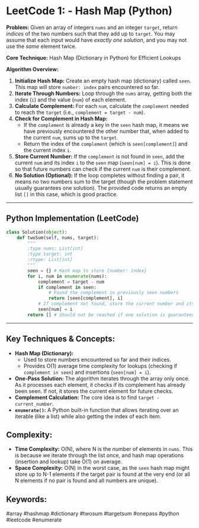 
# LeetCode 1:  - Hash Map (Python)

**Problem:** Given an array of integers `nums` and an integer `target`, return *indices* of the two numbers such that they add up to `target`. You may assume that each input would have *exactly one solution*, and you may not use the *same* element twice.

**Core Technique:** Hash Map (Dictionary in Python) for Efficient Lookups

**Algorithm Overview:**
1.  **Initialize Hash Map:** Create an empty hash map (dictionary) called `seen`. This map will store `number: index` pairs encountered so far.
2.  **Iterate Through Numbers:** Loop through the `nums` array, getting both the index (`i`) and the value (`num`) of each element.
3.  **Calculate Complement:** For each `num`, calculate the `complement` needed to reach the `target` (i.e., `complement = target - num`).
4.  **Check for Complement in Hash Map:**
    *   If the `complement` is already a key in the `seen` hash map, it means we have previously encountered the other number that, when added to the current `num`, sums up to the `target`.
    *   Return the index of the `complement` (which is `seen[complement]`) and the current index `i`.
5.  **Store Current Number:** If the `complement` is not found in `seen`, add the current `num` and its index `i` to the `seen` map (`seen[num] = i`). This is done so that future numbers can check if the current `num` is their complement.
6.  **No Solution (Optional):** If the loop completes without finding a pair, it means no two numbers sum to the target (though the problem statement usually guarantees one solution). The provided code returns an empty list `[]` in this case, which is good practice.

---
## Python Implementation (LeetCode)

```python
class Solution(object):
    def twoSum(self, nums, target):
        """
        :type nums: List[int]
        :type target: int
        :rtype: List[int]
        """
        seen = {} # Hash map to store {number: index}
        for i, num in enumerate(nums):
            complement = target - num
            if complement in seen:
                # Found the complement in previously seen numbers
                return [seen[complement], i]
            # If complement not found, store the current number and its index
            seen[num] = i
        return [] # Should not be reached if one solution is guaranteed
```

---
## Key Techniques & Concepts:

*   **Hash Map (Dictionary):**
    *   Used to store numbers encountered so far and their indices.
    *   Provides O(1) average time complexity for lookups (checking if `complement in seen`) and insertions (`seen[num] = i`).
*   **One-Pass Solution:** The algorithm iterates through the array only once. As it processes each element, it checks if its complement has already been seen. If not, it stores the current element for future checks.
*   **Complement Calculation:** The core idea is to find `target - current_number`.
*   **`enumerate()`:** A Python built-in function that allows iterating over an iterable (like a list) while also getting the index of each item.

## Complexity:

*   **Time Complexity:** O(N), where N is the number of elements in `nums`. This is because we iterate through the list once, and hash map operations (insertion and lookup) take O(1) on average.
*   **Space Complexity:** O(N) in the worst case, as the `seen` hash map might store up to N-1 elements if the target pair is found at the very end (or all N elements if no pair is found and all numbers are unique).

## Keywords:
#array #hashmap #dictionary #twosum #targetsum #onepass #python #leetcode #enumerate

```